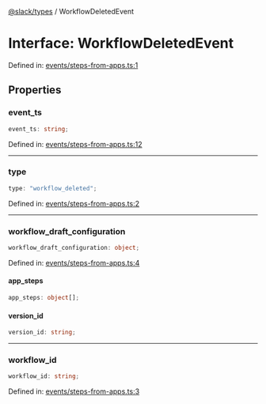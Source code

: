 [@slack/types](../index.md) / WorkflowDeletedEvent

# Interface: WorkflowDeletedEvent

Defined in: [events/steps-from-apps.ts:1](https://github.com/slackapi/node-slack-sdk/blob/main/packages/types/src/events/steps-from-apps.ts#L1)

## Properties

### event\_ts

```ts
event_ts: string;
```

Defined in: [events/steps-from-apps.ts:12](https://github.com/slackapi/node-slack-sdk/blob/main/packages/types/src/events/steps-from-apps.ts#L12)

***

### type

```ts
type: "workflow_deleted";
```

Defined in: [events/steps-from-apps.ts:2](https://github.com/slackapi/node-slack-sdk/blob/main/packages/types/src/events/steps-from-apps.ts#L2)

***

### workflow\_draft\_configuration

```ts
workflow_draft_configuration: object;
```

Defined in: [events/steps-from-apps.ts:4](https://github.com/slackapi/node-slack-sdk/blob/main/packages/types/src/events/steps-from-apps.ts#L4)

#### app\_steps

```ts
app_steps: object[];
```

#### version\_id

```ts
version_id: string;
```

***

### workflow\_id

```ts
workflow_id: string;
```

Defined in: [events/steps-from-apps.ts:3](https://github.com/slackapi/node-slack-sdk/blob/main/packages/types/src/events/steps-from-apps.ts#L3)
